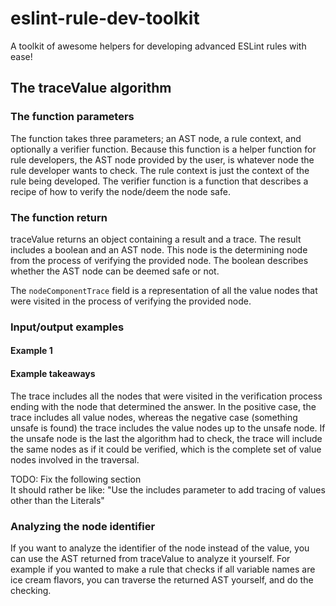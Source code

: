 # eslint-rule-dev-toolkit
A toolkit of awesome helpers for developing advanced ESLint rules with ease!

## The traceValue algorithm
### The function parameters
The function takes three parameters; an AST node, a rule context, and optionally a verifier function.
Because this function is a helper function for rule developers, the AST node provided by the user, is whatever node the rule developer wants to check.
The rule context is just the context of the rule being developed.
The verifier function is a function that describes a recipe of how to verify the node/deem the node safe.

### The function return
traceValue returns an object containing a result and a trace. The result includes a boolean and an AST node.
This node is the determining node from the process of verifying the provided node.
The boolean describes whether the AST node can be deemed safe or not.

The `nodeComponentTrace` field is a representation of all the value nodes that were visited in the process of verifying the provided node.

### Input/output examples
#### Example 1

#### Example takeaways
The trace includes all the nodes that were visited in the verification process ending with the node that determined the answer.
In the positive case, the trace includes all value nodes, whereas the negative case (something unsafe is found) the trace includes the value nodes up to the unsafe node.
If the unsafe node is the last the algorithm had to check,
the trace will include the same nodes as if it could be verified, which is the complete set of value nodes involved in the traversal.

TODO: Fix the following section <br/>
It should rather be like: "Use the includes parameter to add tracing of values other than the Literals"
### Analyzing the node identifier
If you want to analyze the identifier of the node instead of the value, you can use the AST returned from traceValue to analyze it yourself.
For example if you wanted to make a rule that checks if all variable names are ice cream flavors, you can traverse the returned AST yourself, and do the checking.

